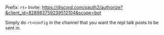 Prefix: `rt>`
Invite: https://discord.com/oauth2/authorize?&client_id=828983759239512104&scope=bot

Simply do `rt>config` in the channel that you want the repl talk posts to be sent in.